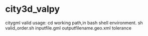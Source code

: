 # city3d_valpy
citygml valid
usage:
    cd working path,in bash shell environment.
    sh valid_order.sh inputfile.gml outputfilename.geo.xml tolerance
